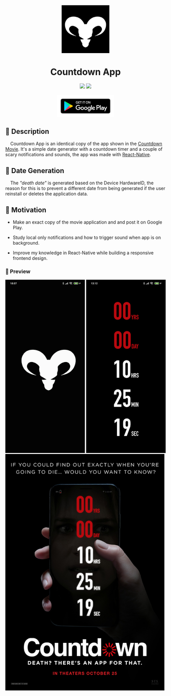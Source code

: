 <div align="center">
<img src="./src/assets/images/logo.jpg" width="150" alt="Countdown Logo" />
<h1>Countdown App</h1>
 <img src="https://img.shields.io/badge/version-1.36-green.svg" />
<img src="https://img.shields.io/badge/license-Apache-blue.svg" />
<br/>
<br/>
 <a href="https://play.google.com/store/apps/details?id=com.countdownmovieapp">
<img src="./resources/google-play-badge.png" width=180 alt="Link para o Google Play"/>
</a>
</div>

## 📃 Description

    Countdown App is an identical copy of the app shown in the [Countdown Movie](https://www.imdb.com/title/tt10039344/). It's a simple date generator with a countdown timer and a couple of scary notifications and sounds, the app was made with [React-Native](https://github.com/facebook/react-native).

## 📅 Date Generation

    The *"death date"* is generated based on the Device HardwareID, the reason for this is to prevent a different date from being generated if the user reinstall or deletes the application data.

## 🚀 Motivation

- Make an exact copy of the movie application and and post it on Google Play.

- Study local only notifications and how to trigger sound when app is on background.

- Improve my knowledge in React-Native while building a responsive frontend design.

### 🎨 Preview

<div>
<IMG SRC="./resources/animation.gif" width="250">
<IMG SRC="./resources/countdown.jpeg" width="250">
<IMG SRC="./resources/countdown-movie-poster.jpg" width="500">
</div>
